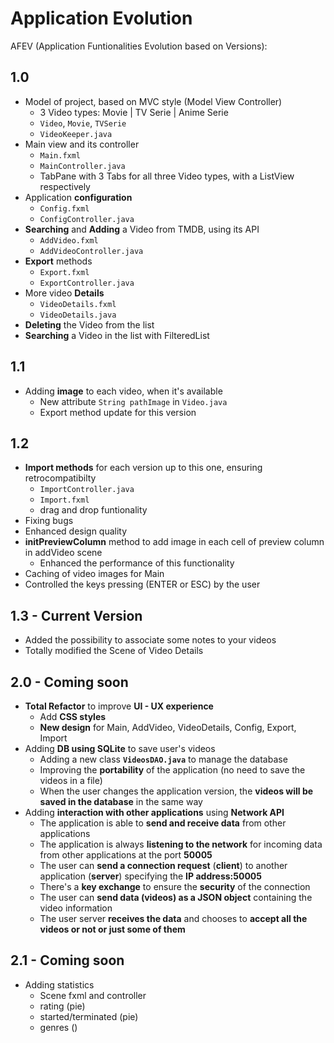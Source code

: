 # Application Evolution
AFEV (Application Funtionalities Evolution based on Versions):

## 1.0
- Model of project, based on MVC style (Model View Controller)
    - 3 Video types: Movie | TV Serie | Anime Serie
    - ```Video```, ```Movie```, ```TVSerie```
    - ```VideoKeeper.java```
- Main view and its controller
    - ```Main.fxml```
    - ```MainController.java```
    - TabPane with 3 Tabs for all three Video types, with a ListView respectively
- Application **configuration**
    - ```Config.fxml```
    - ```ConfigController.java```
- **Searching** and **Adding** a Video from TMDB, using its API
    - ```AddVideo.fxml```
    - ```AddVideoController.java```
- **Export** methods
    - ```Export.fxml```
    - ```ExportController.java```
- More video **Details**
    - ```VideoDetails.fxml```
    - ```VideoDetails.java```
- **Deleting** the Video from the list
- **Searching** a Video in the list with FilteredList

## 1.1 
- Adding **image** to each video, when it's available
    - New attribute ```String pathImage``` in ```Video.java```
    - Export method update for this version

## 1.2
- **Import methods** for each version up to this one, ensuring retrocompatibilty
    - ```ImportController.java```
    - ```Import.fxml```
    - drag and drop funtionality 
- Fixing bugs
- Enhanced design quality 
- **initPreviewColumn** method to add image in each cell of preview column in addVideo scene 
    - Enhanced the performance of this functionality 
- Caching of video images for Main
- Controlled the keys pressing (ENTER or ESC) by the user

## 1.3 - Current Version
- Added the possibility to associate some notes to your videos 
- Totally modified the Scene of Video Details

## 2.0 - Coming soon
- **Total Refactor** to improve **UI - UX experience**
    - Add **CSS styles**
    - **New design** for Main, AddVideo, VideoDetails, Config, Export, Import
- Adding **DB using SQLite** to save user's videos
    - Adding a new class **```VideosDAO.java```** to manage the database
    - Improving the **portability** of the application (no need to save the videos in a file)
    - When the user changes the application version, the **videos will be saved in the database** in the same way
- Adding **interaction with other applications** using **Network API**
    - The application is able to **send and receive data** from other applications
    - The application is always **listening to the network** for incoming data from other applications at the port **50005**
    - The user can **send a connection request** (**client**) to another application (**server**) specifying the **IP address:50005**
    - There's a **key exchange** to ensure the **security** of the connection
    - The user can **send data (videos) as a JSON object** containing the video information
    - The user server **receives the data** and chooses to **accept all the videos or not or just some of them**

## 2.1 - Coming soon
- Adding statistics 
    - Scene fxml and controller
    - rating (pie)
    - started/terminated (pie)
    - genres ()
